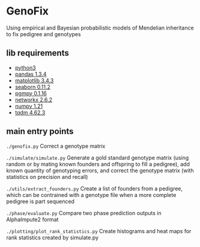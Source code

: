 # GenoFix
Using empirical and Bayesian probabilistic models of Mendelian inheritance to fix pedigree and genotypes

## lib requirements
* [python3](https://www.python.org/download/releases/3.0/)
* [pandas 1.3.4](https://pandas.pydata.org/)
* [matplotlib 3.4.3](https://matplotlib.org/)
* [seaborn 0.11.2](https://seaborn.pydata.org/)
* [pgmpy 0.1.16](https://github.com/pgmpy/pgmpy)
* [networkx 2.6.2](https://networkx.org/)
* [numpy 1.21](https://numpy.org/)
* [tqdm 4.62.3](https://github.com/tqdm/tqdm)

## main entry points
`./genofix.py`
Correct a genotype matrix 

`./simulate/simulate.py`
Generate a gold standard genotype matrix (using random or by mating known founders and offspring to fill a pedigree), add known quantity of genotyping errors, and correct the genotype matrix (with statistics on precision and recall) 

`./utils/extract_founders.py`
Create a list of founders from a pedigree, which can be contrained with a genotype file when a more complete pedigree is part sequenced

`./phase/evaluate.py`
Compare two phase prediction outputs in AlphaImpute2 format

`./plotting/plot_rank_statistics.py`
Create histograms and heat maps for rank statistics created by simulate.py
